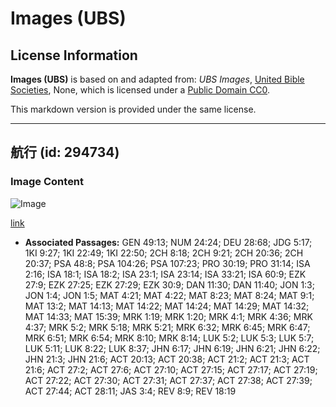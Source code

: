 # Images (UBS)

## License Information

**Images (UBS)** is based on and adapted from: _UBS Images_, [United Bible Societies](https://unitedbiblesocieties.org/), None, which is licensed under a [Public Domain CC0](https://creativecommons.org/public-domain/cc0/).

This markdown version is provided under the same license.



--------------------------------

## 航行 (id: 294734)

### Image Content

![Image](https://cdn.aquifer.bible/aquifer-content/resources/Media/WEB-0780_sail.jpg)

[link](https://cdn.aquifer.bible/aquifer-content/resources/Media/WEB-0780_sail.jpg)

* **Associated Passages:** GEN 49:13; NUM 24:24; DEU 28:68; JDG 5:17; 1KI 9:27; 1KI 22:49; 1KI 22:50; 2CH 8:18; 2CH 9:21; 2CH 20:36; 2CH 20:37; PSA 48:8; PSA 104:26; PSA 107:23; PRO 30:19; PRO 31:14; ISA 2:16; ISA 18:1; ISA 18:2; ISA 23:1; ISA 23:14; ISA 33:21; ISA 60:9; EZK 27:9; EZK 27:25; EZK 27:29; EZK 30:9; DAN 11:30; DAN 11:40; JON 1:3; JON 1:4; JON 1:5; MAT 4:21; MAT 4:22; MAT 8:23; MAT 8:24; MAT 9:1; MAT 13:2; MAT 14:13; MAT 14:22; MAT 14:24; MAT 14:29; MAT 14:32; MAT 14:33; MAT 15:39; MRK 1:19; MRK 1:20; MRK 4:1; MRK 4:36; MRK 4:37; MRK 5:2; MRK 5:18; MRK 5:21; MRK 6:32; MRK 6:45; MRK 6:47; MRK 6:51; MRK 6:54; MRK 8:10; MRK 8:14; LUK 5:2; LUK 5:3; LUK 5:7; LUK 5:11; LUK 8:22; LUK 8:37; JHN 6:17; JHN 6:19; JHN 6:21; JHN 6:22; JHN 21:3; JHN 21:6; ACT 20:13; ACT 20:38; ACT 21:2; ACT 21:3; ACT 21:6; ACT 27:2; ACT 27:6; ACT 27:10; ACT 27:15; ACT 27:17; ACT 27:19; ACT 27:22; ACT 27:30; ACT 27:31; ACT 27:37; ACT 27:38; ACT 27:39; ACT 27:44; ACT 28:11; JAS 3:4; REV 8:9; REV 18:19

